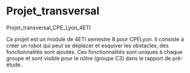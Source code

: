 # Projet_transversal
Projet_transversal_CPE_Lyon_4ETI

Ce projet est un module de 4ETI semestre 8 pour CPELyon. Il consiste à créer un robot qui peut se déplacer et esquiver les obstacles, des fonctionnalités sont ajoutés.
Ces fonctionnalités sont uniques à chaque groupe et sont visible pour le nôtre (groupe C3) dans le rapport de pré-étude.
